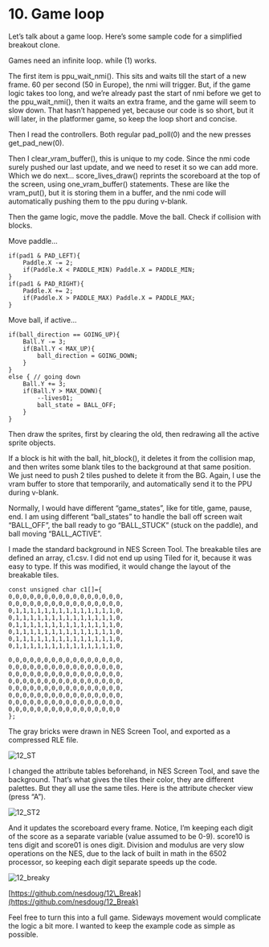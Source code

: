 # 10. Game loop

Let’s talk about a game loop. Here’s some sample code for a simplified breakout clone.

Games need an infinite loop. while \(1\) works.

The first item is ppu\_wait\_nmi\(\). This sits and waits till the start of a new frame. 60 per second \(50 in Europe\), the nmi will trigger. But, if the game logic takes too long, and we’re already past the start of nmi before we get to the ppu\_wait\_nmi\(\), then it waits an extra frame, and the game will seem to slow down. That hasn’t happened yet, because our code is so short, but it will later, in the platformer game, so keep the loop short and concise.

Then I read the controllers. Both regular pad\_poll\(0\) and the new presses get\_pad\_new\(0\).

Then I clear\_vram\_buffer\(\), this is unique to my code. Since the nmi code surely pushed our last update, and we need to reset it so we can add more. Which we do next… score\_lives\_draw\(\) reprints the scoreboard at the top of the screen, using one\_vram\_buffer\(\) statements. These are like the vram\_put\(\), but it is storing them in a buffer, and the nmi code will automatically pushing them to the ppu during v-blank.

Then the game logic, move the paddle. Move the ball. Check if collision with blocks.

Move paddle…

```text
if(pad1 & PAD_LEFT){
	Paddle.X -= 2;
	if(Paddle.X < PADDLE_MIN) Paddle.X = PADDLE_MIN;
}
if(pad1 & PAD_RIGHT){
	Paddle.X += 2;
	if(Paddle.X > PADDLE_MAX) Paddle.X = PADDLE_MAX;
}
```

Move ball, if active…

```text
if(ball_direction == GOING_UP){
	Ball.Y -= 3;
	if(Ball.Y < MAX_UP){
		ball_direction = GOING_DOWN;
	}
}
else { // going down
	Ball.Y += 3;
	if(Ball.Y > MAX_DOWN){
		--lives01;
		ball_state = BALL_OFF;
	}
}
```

Then draw the sprites, first by clearing the old, then redrawing all the active sprite objects.

If a block is hit with the ball, hit\_block\(\), it deletes it from the collision map, and then writes some blank tiles to the background at that same position. We just need to push 2 tiles pushed to delete it from the BG. Again, I use the vram buffer to store that temporarily, and automatically send it to the PPU during v-blank.

Normally, I would have different “game\_states”, like for title, game, pause, end. I am using different “ball\_states” to handle the ball off screen wait “BALL\_OFF”, the ball ready to go “BALL\_STUCK” \(stuck on the paddle\), and ball moving “BALL\_ACTIVE”.

I made the standard background in NES Screen Tool. The breakable tiles are defined an array, c1.csv. I did not end up using Tiled for it, because it was easy to type. If this was modified, it would change the layout of the breakable tiles.

```text
const unsigned char c1[]={
0,0,0,0,0,0,0,0,0,0,0,0,0,0,0,0,
0,0,0,0,0,0,0,0,0,0,0,0,0,0,0,0,
0,1,1,1,1,1,1,1,1,1,1,1,1,1,1,0,
0,1,1,1,1,1,1,1,1,1,1,1,1,1,1,0,
0,1,1,1,1,1,1,1,1,1,1,1,1,1,1,0,
0,1,1,1,1,1,1,1,1,1,1,1,1,1,1,0,
0,1,1,1,1,1,1,1,1,1,1,1,1,1,1,0,
0,1,1,1,1,1,1,1,1,1,1,1,1,1,1,0,

0,0,0,0,0,0,0,0,0,0,0,0,0,0,0,0,
0,0,0,0,0,0,0,0,0,0,0,0,0,0,0,0,
0,0,0,0,0,0,0,0,0,0,0,0,0,0,0,0,
0,0,0,0,0,0,0,0,0,0,0,0,0,0,0,0,
0,0,0,0,0,0,0,0,0,0,0,0,0,0,0,0,
0,0,0,0,0,0,0,0,0,0,0,0,0,0,0,0,
0,0,0,0,0,0,0,0,0,0,0,0,0,0,0,0,
0,0,0,0,0,0,0,0,0,0,0,0,0,0,0,0
};
```

The gray bricks were drawn in NES Screen Tool, and exported as a compressed RLE file.

![12\_ST](https://nesdoug.files.wordpress.com/2018/09/12_st.png?w=924)

I changed the attribute tables beforehand, in NES Screen Tool, and save the background. That’s what gives the tiles their color, they are different palettes. But they all use the same tiles. Here is the attribute checker view \(press “A”\).

![12\_ST2](https://nesdoug.files.wordpress.com/2018/09/12_st2.png?w=924)

And it updates the scoreboard every frame. Notice, I’m keeping each digit of the score as a separate variable \(value assumed to be 0-9\). score10 is tens digit and score01 is ones digit. Division and modulus are very slow operations on the NES, due to the lack of built in math in the 6502 processor, so keeping each digit separate speeds up the code.

![12\_breaky](https://nesdoug.files.wordpress.com/2018/09/12_breaky.png?w=924)

[https://github.com/nesdoug/12\_Break](https://github.com/nesdoug/12_Break)

Feel free to turn this into a full game. Sideways movement would complicate the logic a bit more. I wanted to keep the example code as simple as possible.

